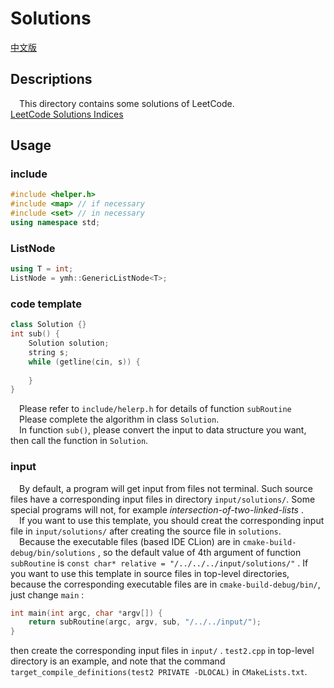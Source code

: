 # Solutions  
[中文版](README.ZH.md)
## Descriptions
&emsp;This directory contains some solutions of LeetCode.  
[LeetCode Solutions Indices](https://ytlw.github.io/leetcode)
## Usage
### include
```c++
#include <helper.h>
#include <map> // if necessary
#include <set> // in necessary
using namespace std;
```
### ListNode
```c++
using T = int;
ListNode = ymh::GenericListNode<T>;
```
### code template
```c++
class Solution {}
int sub() {
    Solution solution;
    string s;
    while (getline(cin, s)) {
        
    }
}
```
&emsp;Please refer to `include/helerp.h` for details of function `subRoutine`  
&emsp;Please complete the algorithm in class `Solution`.  
&emsp;In function `sub()`, please convert the input to data structure you want, then call the function in `Solution`.
### input
&emsp;By default, a program will get input from files not terminal. Such source files have a corresponding input files in directory `input/solutions/`.  Some special programs will not, for example *intersection-of-two-linked-lists* .  
&emsp;If you want to use this template, you should creat the corresponding input file in `input/solutions/` after creating the source file in `solutions`.  
&emsp;Because the executable files (based IDE CLion) are in `cmake-build-debug/bin/solutions` , so the default value of 4th argument of function `subRoutine` is `const char* relative = "/../../../input/solutions/"` . If you want to use this template in source files in top-level directories, because the corresponding executable files are in `cmake-build-debug/bin/`, just change `main` :
```c++
int main(int argc, char *argv[]) {
    return subRoutine(argc, argv, sub, "/../../input/");
}
```
then create the corresponding input files in `input/` .  `test2.cpp` in top-level directory is an example, and note that the  command `target_compile_definitions(test2 PRIVATE -DLOCAL)` in `CMakeLists.txt`.  

